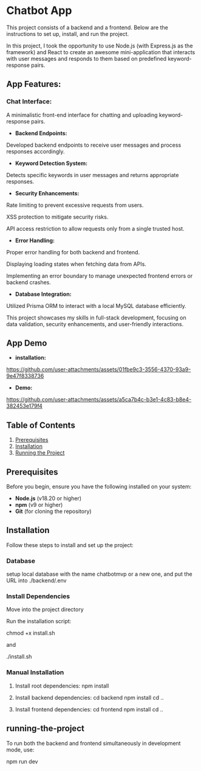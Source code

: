 # Chatbot App
This project consists of a backend and a frontend. Below are the instructions to set up, install, and run the project.

In this project, I took the opportunity to use Node.js (with Express.js as the framework) and React to create an awesome mini-application that interacts with user messages and responds to them based on predefined keyword-response pairs.

## App Features:

### Chat Interface:

A minimalistic front-end interface for chatting and uploading keyword-response pairs.

- **Backend Endpoints:**

Developed backend endpoints to receive user messages and process responses accordingly.

- **Keyword Detection System:**

Detects specific keywords in user messages and returns appropriate responses.

- **Security Enhancements:**

Rate limiting to prevent excessive requests from users.

XSS protection to mitigate security risks.

API access restriction to allow requests only from a single trusted host.

- **Error Handling:**

Proper error handling for both backend and frontend.

Displaying loading states when fetching data from APIs.

Implementing an error boundary to manage unexpected frontend errors or backend crashes.

- **Database Integration:**

Utilized Prisma ORM to interact with a local MySQL database efficiently.

This project showcases my skills in full-stack development, focusing on data validation, security enhancements, and user-friendly interactions.

## App Demo

- **installation:**
  
https://github.com/user-attachments/assets/01fbe9c3-3556-4370-93a9-9e47f8338736
- **Demo:**
  
https://github.com/user-attachments/assets/a5ca7b4c-b3e1-4c83-b8e4-382453e179f4

## Table of Contents

1. [Prerequisites](#prerequisites)
2. [Installation](#installation)
3. [Running the Project](#running-the-project)

## Prerequisites

Before you begin, ensure you have the following installed on your system:

- **Node.js** (v18.20 or higher)
- **npm** (v9 or higher)
- **Git** (for cloning the repository)

## Installation

Follow these steps to install and set up the project:

### Database

setup local database with the name chatbotmvp or a new one, and put the URL into ./backend/.env

### Install Dependencies

Move into the project directory

Run the installation script:

chmod +x install.sh

and

./install.sh


### Manual Installation

1. Install root dependencies:
npm install

2. Install backend dependencies:
cd backend
npm install
cd ..

3. Install frontend dependencies:
cd frontend
npm install
cd ..

## running-the-project

To run both the backend and frontend simultaneously in development mode, use:

npm run dev
